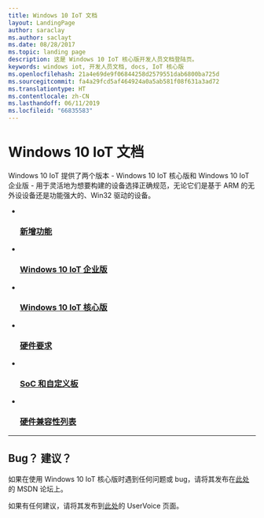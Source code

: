 ```yaml
---
title: Windows 10 IoT 文档
layout: LandingPage
author: saraclay
ms.author: saclayt
ms.date: 08/28/2017
ms.topic: landing page
description: 这是 Windows 10 IoT 核心版开发人员文档登陆页。
keywords: windows iot, 开发人员文档, docs, IoT 核心版
ms.openlocfilehash: 21a4e69de9f06844258d2579551dab6800ba725d
ms.sourcegitcommit: fa4a29fcd5af464924a0a5ab581f08f631a3ad72
ms.translationtype: HT
ms.contentlocale: zh-CN
ms.lasthandoff: 06/11/2019
ms.locfileid: "66835583"
---
```

# <a name="windows-10-iot-documentation"></a>Windows 10 IoT 文档

Windows 10 IoT 提供了两个版本 - Windows 10 IoT 核心版和 Windows 10 IoT 企业版 - 用于灵活地为想要构建的设备选择正确规范，无论它们是基于 ARM 的无外设设备还是功能强大的、Win32 驱动的设备。

<ul class="panelContent cardsFTitle">
    <li>
        <a href="release-notes/currentcommercial.md">
        <div class="cardSize">
            <div class="cardPadding">
                <div class="card">
                    <div class="cardImageOuter">
                        <div class="cardImage">
                            <img src="/media/common/i_whats-new.svg" alt="" />
                        </div>
                    </div>
                    <div class="cardText">
                        <h3>新增功能</h3>
                    </div>
                </div>
            </div>
        </div>
        </a>
    </li>
    <li>
        <a href="https://docs.microsoft.com/windows/iot-core/windows-iot-enterprise">
        <div class="cardSize">
            <div class="cardPadding">
                <div class="card">
                    <div class="cardImageOuter">
                        <div class="cardImage">
                            <img src="/media/common/i_road-map.svg" alt="" />
                        </div>
                    </div>
                    <div class="cardText">
                        <h3>Windows 10 IoT 企业版</h3>
                    </div>
                </div>
            </div>
        </div>
        </a>
    </li>
    <li>
        <a href="https://docs.microsoft.com/windows/iot-core/windows-iot-core">
        <div class="cardSize">
            <div class="cardPadding">
                <div class="card">
                    <div class="cardImageOuter">
                        <div class="cardImage">
                            <img src="/media/common/i_upgrade.svg" alt="" />
                        </div>
                    </div>
                    <div class="cardText">
                        <h3>Windows 10 IoT 核心版</h3>
                    </div>
                </div>
            </div>
        </div>
        </a>
    </li>
    <li>
        <a href="https://docs.microsoft.com/windows-hardware/design/minimum/minimum-hardware-requirements-overview">
        <div class="cardSize">
            <div class="cardPadding">
                <div class="card">
                    <div class="cardImageOuter">
                        <div class="cardImage">
                            <img src="/media/common/i_learn-about.svg" alt="" />
                        </div>
                    </div>
                    <div class="cardText">
                        <h3>硬件要求</h3>
                    </div>
                </div>
            </div>
        </div>
        </a>
    </li>
    <li>
        <a href="learn-about-hardware/SoCsAndCustomBoards.md">
        <div class="cardSize">
            <div class="cardPadding">
                <div class="card">
                    <div class="cardImageOuter">
                        <div class="cardImage">
                            <img src="/media/common/i_setup.svg" alt="" />
                        </div>
                    </div>
                    <div class="cardText">
                        <h3>SoC 和自定义板</h3>
                    </div>
                </div>
            </div>
        </div>
        </a>
    </li>
    <li>
        <a href="learn-about-hardware/HardwareCompatList.md">
        <div class="cardSize">
            <div class="cardPadding">
                <div class="card">
                    <div class="cardImageOuter">
                        <div class="cardImage">
                            <img src="/media/common/i_tools.svg" alt="" />
                        </div>
                    </div>
                    <div class="cardText">
                        <h3>硬件兼容性列表</h3>
                    </div>
                </div>
            </div>
        </div>
        </a>
    </li>
</ul>

---

<h2>Bug？ 建议？</h2>
<p>如果在使用 Windows 10 IoT 核心版时遇到任何问题或 bug，请将其发布在<a href="https://social.msdn.microsoft.com/Forums/vstudio/en-US/home?forum=WindowsIoT">此处</a>的 MSDN 论坛上。</p>
<p>如果有任何建议，请将其发布到<a href="https://wpdev.uservoice.com/forums/110705-universal-windows-platform?category_id=364159">此处</a>的 UserVoice 页面。</p>
